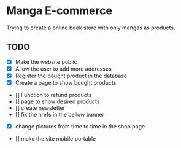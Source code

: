 # Manga E-commerce

Trying to create a online book store with only mangas as products.

## TODO

- [X] Make the website public
- [X] Allow the user to add more addresses
- [X] Register the bought product in the database
- [X] Create a page to show bought products
- [] Function to refund products
- [] page to show desired products
- [] create newsletter 
- [] fix the hrefs in the bellow banner
- [X] change pictures from time to time in the shop page
- [] make the site mobile portable 
